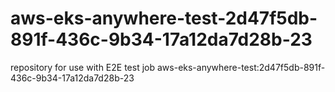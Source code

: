 # aws-eks-anywhere-test-2d47f5db-891f-436c-9b34-17a12da7d28b-23
repository for use with E2E test job aws-eks-anywhere-test:2d47f5db-891f-436c-9b34-17a12da7d28b-23
